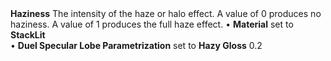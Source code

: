 <tr>
<td><strong>Haziness</strong></td>
<td>The intensity of the haze or halo effect. A value of 0 produces no haziness. A value of 1 produces the full haze effect.</td>
<td>&#8226; <strong>Material</strong> set to <strong>StackLit</strong> <br/>&#8226; <strong>Duel Specular Lobe Parametrization</strong> set to <strong>Hazy Gloss</strong></td>
<td>0.2</td>
</tr>
